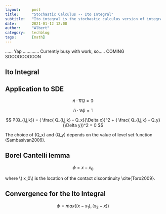 ```yaml
---
layout:     post
title:      "Stochastic Calculus -- Ito Integral"
subtitle:   "Ito integral is the stochastic calculus version of integration of ordinary calculus"
date:       2021-01-12 12:00
author:     "Albert"
category:   techblog
tags:       [math]
---
```



<html>
<head>
  <meta charset="utf-8">
  <meta name="viewport" content="width=device-width">
  <title>MathJax example</title>
  <script src="https://polyfill.io/v3/polyfill.min.js?features=es6"></script>
  <script id="MathJax-script" async
          src="https://cdn.jsdelivr.net/npm/mathjax@3/es5/tex-mml-chtml.js">
  </script>
</head>
<body>
  
</body>
</html>


...... Yap ............. 
Currently busy with work, so..... COMING SOOOOOOOOON
<h2 class="section-heading">Ito Integral</h2>


<h2 class="section-heading">Application to SDE</h2>

<html>
<body>
  

</body>
</html>

$$
    \hat{{n}} \cdot \nabla Q = 0
$$

$$
    \hat{{n}} \cdot \nabla \phi = 1
$$


$$
    P(Q_{i,j,k}) = ( \frac{ Q_{i,j,k} - Q_x}{\Delta x})^2 +  ( \frac{ Q_{i,j,k} - Q_y}{\Delta y})^2 = 0
$$

<html>
<body>
  
The choice of \(Q_x\) and \(Q_y\) depends on the value of level set function (Sambasivan2009). 
</body>
</html>

<h2 class="section-heading">Borel Cantelli lemma </h2>



$$
     \phi = x - x_0
$$

<html>
<body>
 where \( x_0\) is the location of the contact discontinuity \cite{Toro2009}.

</body>
</html>

<h2 class="section-heading">Convergence for the Ito Integral</h2>


$$
    \phi = max( (x - x_1), (x_2 - x))
$$

